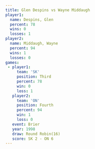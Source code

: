 ```yaml
---
title: Glen Despins vs Wayne Middaugh
player1:               
  name: Despins, Glen  
  percent: 78          
  wins: 0              
  losses: 1            
player2:               
  name: Middaugh, Wayne
  percent: 94          
  wins: 1              
  losses: 0            
games:
 - player1:         
     team: 'SK'     
     position: Third
     percent: 78    
     win: 0         
     loss: 1        
   player2:          
     team: 'ON'      
     position: Fourth
     percent: 94     
     win: 1          
     loss: 0         
   event: Brier         
   year: 1998           
   draw: Round Robin(16)
   score: SK 2 - ON 6   
---
```

